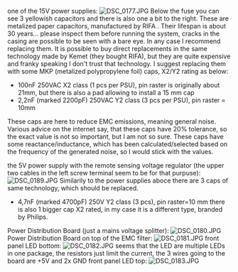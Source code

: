 one of the 15V power supplies:
![DSC_0177.JPG](DSC_0177.JPG)
Below the fuse you can see 3 yellowish capacitors and there is also one a bit to the right. These are metalized paper capacitors, manufactured by RIFA . Their lifespan is about 30 years... please inspect them before running the system, cracks in the casing are possible to be seen with a bare eye. In any case I recommend replacing them. It is possible to buy direct replacements in the same technology made by Kemet (they bought RIFA), but they are quite expensive and franky speaking I don't trust that technology. I suggest replacing them with some MKP (metalized polypropylene foil) caps, X2/Y2 rating as below:
* 100nF 250VAC X2 class (1 pcs per PSU), pin raster is originally about 21mm, but there is also a pad allowing to install a 15 mm cap
* 2,2nF (marked 2200pF) 250VAC Y2 class (3 pcs per PSU), pin raster = 10mm

These caps are here to reduce EMC emissions, meaning general noise. Various advice on the internet say, that these caps have 20% tolerance, so the exact value is not so important, but I am not so sure. These caps have some reactance/inductance, which has been calculated/selected based on the frequency of the generated noise, so I would stick with the values.

the 5V power supply with the remote sensing voltage regulator (the upper two cables in the left screw terminal seem to be for that purpuse):
![DSC_0189.JPG](DSC_0189.JPG)
Similarily to the power supplies aboce there are 3 caps of same technology, which should be replaced.
* 4,7nF (marked 4700pF) 250V Y2 class (3 pcs), pin raster=10 mm
there is also 1 bigger cap X2 rated, in my case it is a different type, branded by Philips.

Power Distribution Board (just a mains voltage splitter):
![DSC_0180.JPG](DSC_0180.JPG)
Power Distribution Board on top of the EMC filter:
![DSC_0181.JPG](DSC_0181.JPG)
front panel LED bottom:
![DSC_0182.JPG](DSC_0182.JPG)
seems that the LED are multiple LEDs in one package, the resistors just limit the current, the 3 wires going to the board are +5V and 2x GND
front panel LED top:
![DSC_0183.JPG](DSC_0183.JPG)

